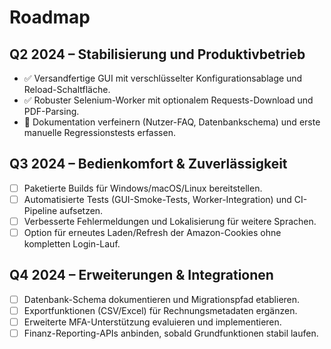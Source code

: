 # Roadmap

## Q2 2024 – Stabilisierung und Produktivbetrieb
- ✅ Versandfertige GUI mit verschlüsselter Konfigurationsablage und Reload-Schaltfläche.
- ✅ Robuster Selenium-Worker mit optionalem Requests-Download und PDF-Parsing.
- 🔄 Dokumentation verfeinern (Nutzer-FAQ, Datenbankschema) und erste manuelle Regressionstests erfassen.

## Q3 2024 – Bedienkomfort & Zuverlässigkeit
- [ ] Paketierte Builds für Windows/macOS/Linux bereitstellen.
- [ ] Automatisierte Tests (GUI-Smoke-Tests, Worker-Integration) und CI-Pipeline aufsetzen.
- [ ] Verbesserte Fehlermeldungen und Lokalisierung für weitere Sprachen.
- [ ] Option für erneutes Laden/Refresh der Amazon-Cookies ohne kompletten Login-Lauf.

## Q4 2024 – Erweiterungen & Integrationen
- [ ] Datenbank-Schema dokumentieren und Migrationspfad etablieren.
- [ ] Exportfunktionen (CSV/Excel) für Rechnungsmetadaten ergänzen.
- [ ] Erweiterte MFA-Unterstützung evaluieren und implementieren.
- [ ] Finanz-Reporting-APIs anbinden, sobald Grundfunktionen stabil laufen.
